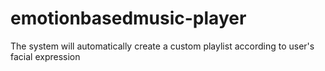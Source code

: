 # emotionbasedmusic-player
The system will automatically create a custom playlist according to user's facial expression
